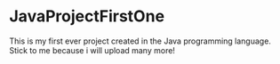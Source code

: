 # JavaProjectFirstOne
This is my first ever project created in the Java programming language. Stick to me because i will upload many more!
